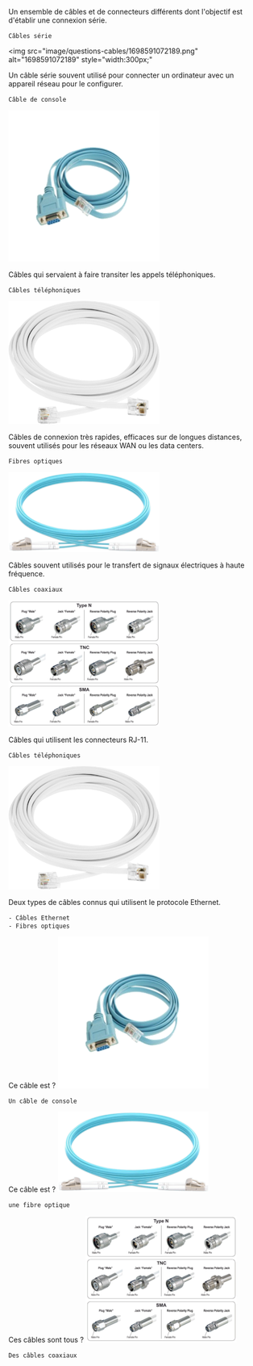 Un ensemble de câbles et de connecteurs différents dont l'objectif est d'établir une connexion série.
```
Câbles série
```
<img src="image/questions-cables/1698591072189.png" alt="1698591072189" style="width:300px;"

Un câble série souvent utilisé pour connecter un ordinateur avec un appareil réseau pour le configurer.
```
Câble de console
```
<img src="image/questions-cables/1698588056114.png" alt="1698588056114" style="width:300px;"/>

Câbles qui servaient à faire transiter les appels téléphoniques.
```
Câbles téléphoniques
```
<img src="image/questions-cables/1698588829537.png" alt="1698588829537" style="width:300px;"/>

Câbles de connexion très rapides, efficaces sur de longues distances, souvent utilisés pour les réseaux WAN ou les data centers.
```
Fibres optiques
```
<img src="image/questions-cables/1698589231295.png" alt="1698589231295" style="width:300px;"/>

Câbles souvent utilisés pour le transfert de signaux électriques à haute fréquence.
```
Câbles coaxiaux
```
<img src="image/questions-cables/1698592352644.png" alt="1698592352644" style="width:300px;"/>

Câbles qui utilisent les connecteurs RJ-11.
```
Câbles téléphoniques
```
<img src="image/questions-cables/1698588829537.png" alt="1698588829537" style="width:300px;"/>

Deux types de câbles connus qui utilisent le protocole Ethernet.
```
- Câbles Ethernet
- Fibres optiques
```

Ce câble est ?
<img src="image/questions-cables/1698588056114.png" alt="1698588056114" style="width:300px;"/>
```
Un câble de console
```

Ce câble est ?
<img src="image/questions-cables/1698589231295.png" alt="1698589231295" style="width:300px;"/>
```
une fibre optique
```

Ces câbles sont tous ?
<img src="image/questions-cables/1698592352644.png" alt="1698592352644" style="width:300px;"/>
```
Des câbles coaxiaux
```